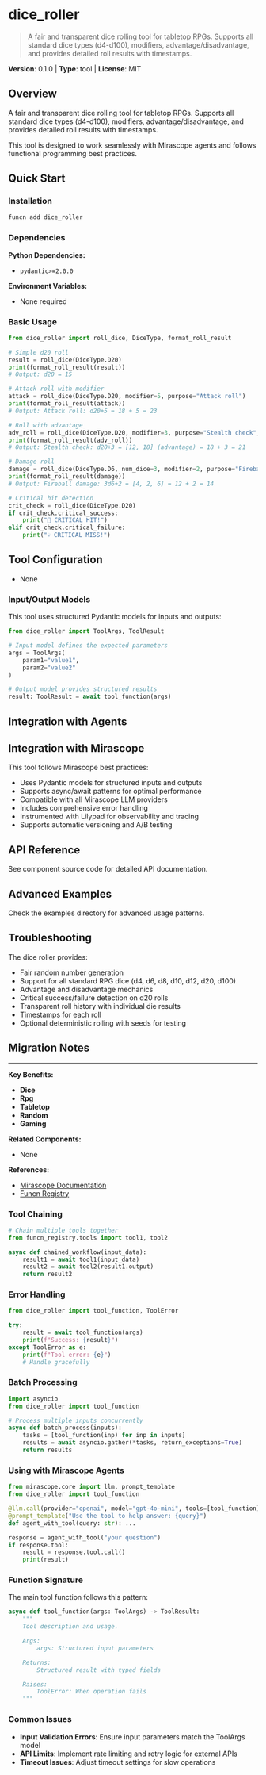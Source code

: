 # dice_roller
> A fair and transparent dice rolling tool for tabletop RPGs. Supports all standard dice types (d4-d100), modifiers, advantage/disadvantage, and provides detailed roll results with timestamps.

**Version**: 0.1.0 | **Type**: tool | **License**: MIT

## Overview

A fair and transparent dice rolling tool for tabletop RPGs. Supports all standard dice types (d4-d100), modifiers, advantage/disadvantage, and provides detailed roll results with timestamps.

This tool is designed to work seamlessly with Mirascope agents and follows functional programming best practices.

## Quick Start

### Installation

```bash
funcn add dice_roller
```

### Dependencies

**Python Dependencies:**

- `pydantic>=2.0.0`

**Environment Variables:**

- None required

### Basic Usage

```python
from dice_roller import roll_dice, DiceType, format_roll_result

# Simple d20 roll
result = roll_dice(DiceType.D20)
print(format_roll_result(result))
# Output: d20 = 15

# Attack roll with modifier
attack = roll_dice(DiceType.D20, modifier=5, purpose="Attack roll")
print(format_roll_result(attack))
# Output: Attack roll: d20+5 = 18 + 5 = 23

# Roll with advantage
adv_roll = roll_dice(DiceType.D20, modifier=3, purpose="Stealth check", advantage=True)
print(format_roll_result(adv_roll))
# Output: Stealth check: d20+3 = [12, 18] (advantage) = 18 + 3 = 21

# Damage roll
damage = roll_dice(DiceType.D6, num_dice=3, modifier=2, purpose="Fireball damage")
print(format_roll_result(damage))
# Output: Fireball damage: 3d6+2 = [4, 2, 6] = 12 + 2 = 14

# Critical hit detection
crit_check = roll_dice(DiceType.D20)
if crit_check.critical_success:
    print("🎯 CRITICAL HIT!")
elif crit_check.critical_failure:
    print("💀 CRITICAL MISS!")
```

## Tool Configuration

- None

### Input/Output Models

This tool uses structured Pydantic models for inputs and outputs:

```python
from dice_roller import ToolArgs, ToolResult

# Input model defines the expected parameters
args = ToolArgs(
    param1="value1",
    param2="value2"
)

# Output model provides structured results
result: ToolResult = await tool_function(args)
```

## Integration with Agents

## Integration with Mirascope

This tool follows Mirascope best practices:

- Uses Pydantic models for structured inputs and outputs
- Supports async/await patterns for optimal performance
- Compatible with all Mirascope LLM providers
- Includes comprehensive error handling
- Instrumented with Lilypad for observability and tracing
- Supports automatic versioning and A/B testing

## API Reference

See component source code for detailed API documentation.

## Advanced Examples

Check the examples directory for advanced usage patterns.

## Troubleshooting

The dice roller provides:

- Fair random number generation
- Support for all standard RPG dice (d4, d6, d8, d10, d12, d20, d100)
- Advantage and disadvantage mechanics
- Critical success/failure detection on d20 rolls
- Transparent roll history with individual die results
- Timestamps for each roll
- Optional deterministic rolling with seeds for testing

## Migration Notes

---

**Key Benefits:**

- **Dice**
- **Rpg**
- **Tabletop**
- **Random**
- **Gaming**

**Related Components:**

- None

**References:**

- [Mirascope Documentation](https://mirascope.com)
- [Funcn Registry](https://github.com/funcn-ai/funcn)

### Tool Chaining

```python
# Chain multiple tools together
from funcn_registry.tools import tool1, tool2

async def chained_workflow(input_data):
    result1 = await tool1(input_data)
    result2 = await tool2(result1.output)
    return result2
```

### Error Handling

```python
from dice_roller import tool_function, ToolError

try:
    result = await tool_function(args)
    print(f"Success: {result}")
except ToolError as e:
    print(f"Tool error: {e}")
    # Handle gracefully
```

### Batch Processing

```python
import asyncio
from dice_roller import tool_function

# Process multiple inputs concurrently
async def batch_process(inputs):
    tasks = [tool_function(inp) for inp in inputs]
    results = await asyncio.gather(*tasks, return_exceptions=True)
    return results
```

### Using with Mirascope Agents

```python
from mirascope.core import llm, prompt_template
from dice_roller import tool_function

@llm.call(provider="openai", model="gpt-4o-mini", tools=[tool_function])
@prompt_template("Use the tool to help answer: {query}")
def agent_with_tool(query: str): ...

response = agent_with_tool("your question")
if response.tool:
    result = response.tool.call()
    print(result)
```

### Function Signature

The main tool function follows this pattern:

```python
async def tool_function(args: ToolArgs) -> ToolResult:
    """
    Tool description and usage.

    Args:
        args: Structured input parameters

    Returns:
        Structured result with typed fields

    Raises:
        ToolError: When operation fails
    """
```

### Common Issues

- **Input Validation Errors**: Ensure input parameters match the ToolArgs model
- **API Limits**: Implement rate limiting and retry logic for external APIs
- **Timeout Issues**: Adjust timeout settings for slow operations
